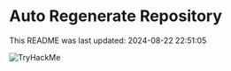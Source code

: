 # Auto Regenerate Repository

This README was last updated: 2024-08-22 22:51:05

 ![TryHackMe](https://tryhackme.com/badge/533634)